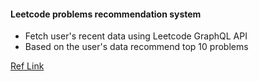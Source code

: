 #### Leetcode problems recommendation system

- Fetch user's recent data using Leetcode GraphQL API
- Based on the user's data recommend top 10 problems

[Ref Link](https://leetcode.com/discuss/general-discussion/1297705/is-there-public-api-endpoints-available-for-leetcode)
